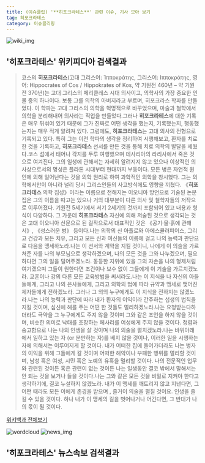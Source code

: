 ```yaml
---
title: (이슈클립) '**히포크라테스**' 관련 이슈, 기사 모아 보기
tag: 히포크라테스
category: 이슈클리핑
---
```

![wiki_img](https://user-images.githubusercontent.com/42597476/44503234-41136a80-a6d0-11e8-9071-6fc6418eafe4.png)
## **'**히포크라테스**'** 위키피디아 검색결과
>코스의 **히포크라테스**(고대 그리스어: Ἱπποκράτης, 그리스어: Ιπποκράτης, 영어: Hippocrates of Cos / Hippokrates of Kos, 약 기원전 460년 – 약 기원전 370년)는 고대 그리스의 페리클레스 시대 의사이고, 의학사의 가장 중요한 인물 중의 하나이다. 보통 그를 의학의 아버지라고 부르며, 히포크라스 학파를 만들었다. 이 학파는 고대 그리스의 의학을 혁명적으로 바꾸었으며, 마술과 철학에서 의학을 분리해내어 의사라는 직업을 만들었다.그러나 **히포크라테스**에 대한 기록은 매우 뒤섞여 있기 때문에 그가 진짜로 어떤 생각을 했는지, 기록했는지, 행동했는지는 매우 적게 알려져 있다. 그럼에도, **히포크라테스**는 고대 의사의 전형으로 기록되고 있다. 특히 그는 이전 학파의 생각을 정리하여 시행해보고, 환자를 치료한 것을 기록하고, **히포크라테스** 선서를 만든 것을 통해 치료 의학의 발달을 세웠다.코스 섬에서 태어나 각지를 두루 여행했으며 테사리아의 라리사에서 죽은 것으로 여겨진다. 그의 일생에 관해서는 자세히 알려지지 않고 있으나 이상적인 의사상으로서의 명성은 플라톤 시대부터 현대까지 부동이다. 모든 병은 자연적 원인에 의해 일어난다는 것을 의학 원리로 하여 과학적인 의학을 창시했다. 그는 의학에서만이 아니라 널리 당시 그리스인들의 사고방식에도 영향을 끼쳤다. 《**히포크라테스** 의학 집성》이라는 이름으로 전해지는 이오니아 방언으로 기술된 논문집은 그의 이름을 따고는 있으나 거의 대부분이 다른 의사 및 철학자들의 저작으로 이루어졌다. 기원전 5세기에서 서기 2세기의 것까지 포함되어 있고 내용과 형식이 다양하다. 그 가운데 **히포크라테스** 자신에 의해 저술된 것으로 생각되는 것은 고대 이오니아 산문으로 된 걸작으로서 대표적인 것은 《공기·물·흙에 관해서》, 《성스러운 병》 등이다.나는 의학의 신 아폴로와 아에스큘러피어스, 그리고 건강과 모든 치유, 그리고 모든 신과 여신들의 이름에 걸고 나의 능력과 판단으로 다음을 맹세하노라.나는 이 선서와 계약을 지킬 것이니, 나에게 이 의술을 가르쳐준 자를 나의 부모님으로 생각하겠으며, 나의 모든 것을 그와 나누겠으며, 필요하다면 그의 일을 덜어주겠노라. 동등한 지위에 있을 그의 자손을 나의 형제처럼 여기겠으며 그들이 원한다면 조건이나 보수 없이 그들에게 이 기술을 가르치겠노라. 교훈이나 강의 다른 모든 교육방법을 써서라도.나는 이 지식을 나 자신의 아들들에게, 그리고 나의 은사들에게, 그리고 의학의 법에 따라 규약과 맹세로 맺어진 제자들에게 전하겠노라. 그러나 그 외의 누구에게도 이 지식을 전하지는 않겠노라.나는 나의 능력과 판단에 따라 내가 환자의 이익이라 간주하는 섭생의 법칙을 지킬 것이며, 심신에 해를 주는 어떤 한 것들도 멀리하겠노라.나는 요청받는다하더라도 극약을 그 누구에게도 주지 않을 것이며 그와 같은 조언을 하지 않을 것이며, 비슷한 의미로 낙태를 조장하는 페사리를 여성에게 주지 않을 것이다. 청렴과 숭고함으로 나는 나의 인생을 살 것이며 나의 의술을 펼치겠노라.나는 바위아래에서 일하고 있는 자 (or 분만하는 자)를 베지 않을 것이나, 이러한 일을 시행하는 자에 의해서는 이루어지게 할 것이다. 내가 어떠한 집에 들어가더라도 나는 병자의 이익을 위해 그들에게 갈 것이며 어떠한 해악이나 부패한 행위를 멀리할 것이며, 남성 혹은 여성, 시민 혹은 노예의 유혹을 멀리할 것이다. 나의 전문적인 업무와 관련된 것이든 혹은 관련이 없는 것이든 나는 일생동안 결코 밖에서 말해서는 안 되는 것을 보거나 들을 것이다.나는 그와 같은 모든 것을 비밀로 지켜야 한다고 생각하기에, 결코 누설하지 않겠노라. 내가 이 맹세를 깨트리지 않고 지낸다면, 그 어떤 때라도 모든 이에게 존경을 받으며 , 즐거이 의술을 펼칠 것이요. 인생을 즐길 수 있을 것이다. 하나 내가 이 맹세의 길을 벗어나거나 어긴다면, 그 반대가 나의 몫이 될 것이다.

<a href="https://ko.wikipedia.org/wiki/히포크라테스" target="_blank">위키백과 전체보기</a>

![wordcloud](https://s3.ap-northeast-2.amazonaws.com/lyrics101-wordcloud/2018-10-01-1538359393.png)
![news_img](https://user-images.githubusercontent.com/42597476/44507050-1206f400-a6e4-11e8-8d98-7ffbfebb353f.png)
## **'**히포크라테스**'** 뉴스속보 검색결과

